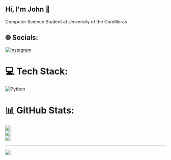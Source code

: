 ## Hi, I'm John 👋

Computer Science Student at University of the Cordilleras


## 🌐 Socials:
[![Instagram](https://img.shields.io/badge/Instagram-%23E4405F.svg?logo=Instagram&logoColor=white)](https://instagram.com/knrtakahashi) 

# 💻 Tech Stack:
![Python](https://img.shields.io/badge/python-3670A0?style=for-the-badge&logo=python&logoColor=ffdd54)
# 📊 GitHub Stats:
![](https://github-readme-stats.vercel.app/api?username=Kanaru2&theme=chartreuse-dark&hide_border=false&include_all_commits=true&count_private=true)<br/>
![](https://nirzak-streak-stats.vercel.app/?user=Kanaru2&theme=chartreuse-dark&hide_border=false)<br/>
![](https://github-readme-stats.vercel.app/api/top-langs/?username=Kanaru2&theme=chartreuse-dark&hide_border=false&include_all_commits=true&count_private=true&layout=compact)

---
[![](https://visitcount.itsvg.in/api?id=Kanaru2&icon=0&color=0)](https://visitcount.itsvg.in)

<!-- Proudly created with GPRM ( https://gprm.itsvg.in ) -->
